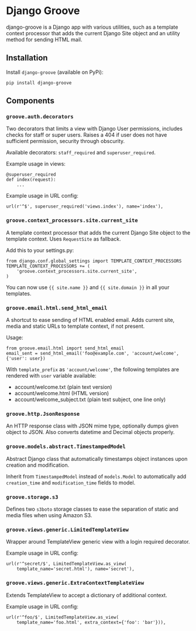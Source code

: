 # Django Groove

django-groove is a Django app with various utilities, such as a template
context processor that adds the current Django Site object and an utility
method for sending HTML mail.


## Installation

Install `django-groove` (available on PyPi):

	pip install django-groove


## Components

### `groove.auth.decorators`

Two decorators that limits a view with Django User permissions, includes checks
for staff or super users. Raises a 404 if user does not have sufficient
permission, security through obscurity.

Available decorators: `staff_required` and `superuser_required`.

Example usage in views:

    @superuser_required
    def index(request):
        ...

Example usage in URL config:

    url(r'^$', superuser_required('views.index'), name='index'),


### `groove.context_processors.site.current_site`

A template context processor that adds the current Django Site object to the
template context. Uses `RequestSite` as fallback.

Add this to your settings.py:

    from django.conf.global_settings import TEMPLATE_CONTEXT_PROCESSORS
    TEMPLATE_CONTEXT_PROCESSORS += (
        'groove.context_processors.site.current_site',
    )

You can now use `{{ site.name }}` and `{{ site.domain }}` in all your templates.


### `groove.email.html.send_html_email`

A shortcut to ease sending of HTML enabled email. Adds current site, media and
static URLs to template context, if not present.

Usage:

    from groove.email.html import send_html_email
    email_sent = send_html_email('foo@example.com', 'account/welcome', {'user': user})

With `template_prefix` as `'account/welcome'`, the following templates
are rendered with `user` variable available:
* account/welcome.txt (plain text version)
* account/welcome.html (HTML version)
* account/welcome_subject.txt (plain text subject, one line only)


### `groove.http.JsonResponse`

An HTTP response class with JSON mime type, optionally dumps given object
to JSON. Also converts datetime and Decimal objects properly.


### `groove.models.abstract.TimestampedModel`

Abstract Django class that automatically timestamps object instances upon
creation and modification.

Inherit from `TimestampedModel` instead of `models.Model` to automatically add
`creation_time` and `modification_time` fields to model.


### `groove.storage.s3`

Defines two `s3boto` storage classes to ease the separation of static and
media files when using Amazon S3.


### `groove.views.generic.LimitedTemplateView`

Wrapper around TemplateView generic view with a login required decorator.

Example usage in URL config:

    url(r'^secret/$', LimitedTemplateView.as_view(
		template_name='secret.html'), name='secret'),


### `groove.views.generic.ExtraContextTemplateView`

Extends TemplateView to accept a dictionary of additional context.

Example usage in URL config:

	url(r'^foo/$', LimitedTemplateView.as_view(
		template_name='foo.html', extra_context={'foo': 'bar'})),
